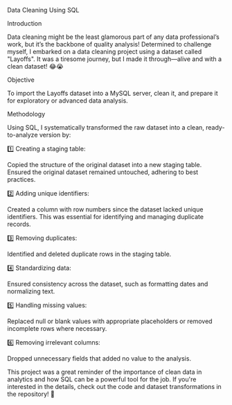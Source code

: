 Data Cleaning Using SQL

Introduction

Data cleaning might be the least glamorous part of any data professional’s work, but it’s the backbone of quality analysis! Determined to challenge myself, I embarked on a data cleaning project using a dataset called "Layoffs". It was a tiresome journey, but I made it through—alive and with a clean dataset! 😂😭


Objective

To import the Layoffs dataset into a MySQL server, clean it, and prepare it for exploratory or advanced data analysis.


Methodology

Using SQL, I systematically transformed the raw dataset into a clean, ready-to-analyze version by:


1️⃣ Creating a staging table:

Copied the structure of the original dataset into a new staging table.
Ensured the original dataset remained untouched, adhering to best practices.

2️⃣ Adding unique identifiers:

Created a column with row numbers since the dataset lacked unique identifiers.
This was essential for identifying and managing duplicate records.

3️⃣ Removing duplicates:

Identified and deleted duplicate rows in the staging table.

4️⃣ Standardizing data:

Ensured consistency across the dataset, such as formatting dates and normalizing text.

5️⃣ Handling missing values:

Replaced null or blank values with appropriate placeholders or removed incomplete rows where necessary.

6️⃣ Removing irrelevant columns:

Dropped unnecessary fields that added no value to the analysis.

This project was a great reminder of the importance of clean data in analytics and how SQL can be a powerful tool for the job. If you're interested in the details, check out the code and dataset transformations in the repository! 🚀


